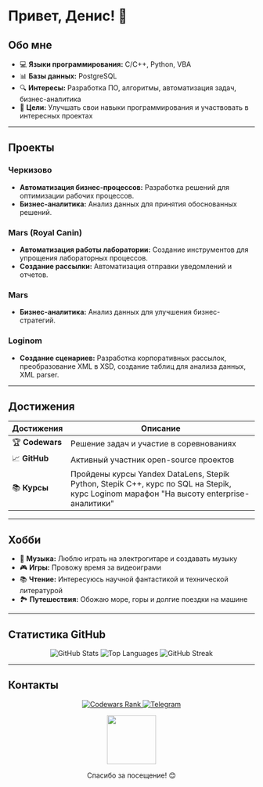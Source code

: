 # Привет, Денис! 👋

## Обо мне

- 💻 **Языки программирования:** C/C++, Python, VBA
- 📊 **Базы данных:** PostgreSQL
- 🔍 **Интересы:** Разработка ПО, алгоритмы, автоматизация задач, бизнес-аналитика
- 🎯 **Цели:** Улучшать свои навыки программирования и участвовать в интересных проектах

---

## Проекты

### Черкизово
- **Автоматизация бизнес-процессов:** Разработка решений для оптимизации рабочих процессов.
- **Бизнес-аналитика:** Анализ данных для принятия обоснованных решений.

### Mars (Royal Canin)
- **Автоматизация работы лаборатории:** Создание инструментов для упрощения лабораторных процессов.
- **Создание рассылки:** Автоматизация отправки уведомлений и отчетов.

### Mars
- **Бизнес-аналитика:** Анализ данных для улучшения бизнес-стратегий.

### Loginom
- **Создание сценариев:** Разработка корпоративных рассылок, преобразование XML в XSD, создание таблиц для анализа данных, XML parser.

---

## Достижения

| Достижения       | Описание                                       |
|------------------|------------------------------------------------|
| 🏆 **Codewars**   | Решение задач и участие в соревнованиях      |
| 📈 **GitHub**     | Активный участник open-source проектов        |
| 📚 **Курсы**      | Пройдены курсы Yandex DataLens, Stepik Python, Stepik C++, курс по SQL на Stepik, курс Loginom марафон "На высоту enterprise-аналитики" |

---

## Хобби

- 🎸 **Музыка:** Люблю играть на электрогитаре и создавать музыку
- 🎮 **Игры:** Провожу время за видеоиграми
- 📚 **Чтение:** Интересуюсь научной фантастикой и технической литературой
- 🏞️ **Путешествия:** Обожаю море, горы и долгие поездки на машине

---

## Статистика GitHub

<p align="center">
  <img src="https://github-readme-stats.vercel.app/api?username=Velial-squaB-Denisco&show_icons=true&theme=dark&bg_color=000000&title_color=ffffff&text_color=ffffff&icon_color=ff0000" alt="GitHub Stats" />
  <img src="https://github-readme-stats.vercel.app/api/top-langs/?username=Velial-squaB-Denisco&layout=compact&theme=dark&bg_color=000000&title_color=ffffff&text_color=ffffff&icon_color=ff0000" alt="Top Languages" />
  <img src="https://github-readme-streak-stats.herokuapp.com/?user=Velial-squaB-Denisco&theme=dark&bg_color=000000&title_color=ffffff&text_color=ffffff&icon_color=ff0000" alt="GitHub Streak" />
</p>

---

## Контакты

<p align="center">
  <a href="https://www.codewars.com/users/ppoi42477@gmail.com">
    <img src="https://www.codewars.com/users/ppoi42477@gmail.com/badges/small" alt="Codewars Rank" />
  </a>
  <a href="https://t.me/denis290804">
    <img src="https://img.shields.io/badge/Telegram-Связаться-blue?style=flat-square&logo=telegram&logoColor=white" alt="Telegram" />
  </a>
</p>

<p align="center">
  <img src="https://media.giphy.com/media/LmNwrBhejkK9EFP504/giphy.gif" width="100"/>
</p>

<p align="center">
  Спасибо за посещение! 😊
</p>
